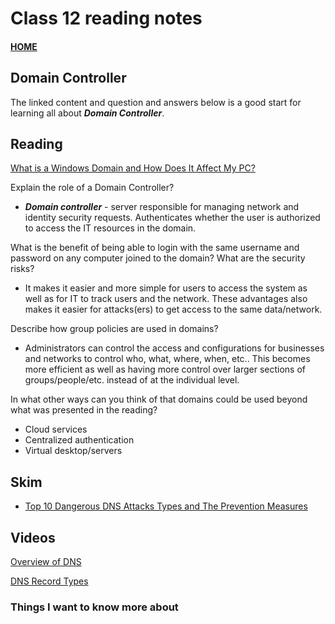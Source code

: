 # Class 12 reading notes

#### [HOME](https://cesarderio.github.io/reading-notes/)

## Domain Controller

The linked content and question and answers below is a good start for learning all about ***Domain Controller***.

## Reading

[What is a Windows Domain and How Does It Affect My PC?](https://www.howtogeek.com/194069/what-is-a-windows-domain-and-how-does-it-affect-my-pc/)

Explain the role of a Domain Controller?

* ***Domain controller*** - server responsible for managing network and identity security requests. Authenticates whether the user is authorized to access the IT resources in the domain.

What is the benefit of being able to login with the same username and password on any computer joined to the domain? What are the security risks?

* It makes it easier and more simple for users to access the system as well as for IT to track users and the network. These advantages also makes it easier for attacks(ers) to get access to the same data/network.

Describe how group policies are used in domains?

* Administrators can control the access and configurations for businesses and networks to control who, what, where, when, etc.. This becomes more efficient as well as having more control over larger sections of groups/people/etc. instead of at the individual level.

In what other ways can you think of that domains could be used beyond what was presented in the reading?

* Cloud services
* Centralized authentication
* Virtual desktop/servers

## Skim

* [Top 10 Dangerous DNS Attacks Types and The Prevention Measures](https://cybersecuritynews.com/dns-attacks/)

## Videos

[Overview of DNS](https://www.professormesser.com/network-plus/n10-008/n10-008-video/an-overview-of-dns-n10-008/)

[DNS Record Types](https://www.professormesser.com/network-plus/n10-008/n10-008-video/dns-record-types-n10-008/)

### Things I want to know more about
